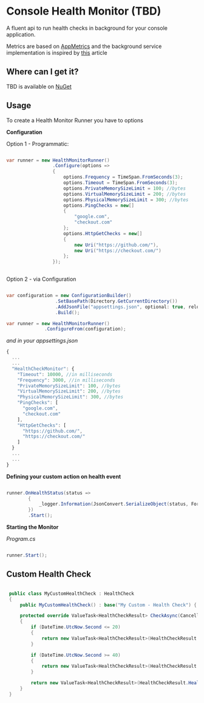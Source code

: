 # Console Health Monitor (TBD)

A fluent api to run health checks in background for your console application.

Metrics are based on [AppMetrics](https://www.app-metrics.io/web-monitoring/aspnet-core/) and the background service implementation is inspired by [this](https://blogs.msdn.microsoft.com/cesardelatorre/2017/11/18/implementing-background-tasks-in-microservices-with-ihostedservice-and-the-backgroundservice-class-net-core-2-x/) article

## Where can I get it?

TBD is available on [NuGet](https://www.tbd.org) 

## Usage

To create a Health Monitor Runner you have to options

__Configuration__

Option 1 - Programmatic:

```c#

var runner = new HealthMonitorRunner()
                 .Configure(options =>
                 {
                     options.Frequency = TimeSpan.FromSeconds(3);
                     options.Timeout = TimeSpan.FromSeconds(3);
                     options.PrivateMemorySizeLimit = 100; //bytes
                     options.VirtualMemorySizeLimit = 200; //bytes
                     options.PhysicalMemorySizeLimit = 300; //bytes
                     options.PingChecks = new[]
                     {
                         "google.com",
                         "checkout.com"
                     };
                     options.HttpGetChecks = new[]
                     {
                         new Uri("https://github.com/"),
                         new Uri("https://checkout.com/")
                     };
                 });
                 
```

Option 2 - via Configuration

```c#

var configuration = new ConfigurationBuilder()
                  .SetBasePath(Directory.GetCurrentDirectory())
                  .AddJsonFile("appsettings.json", optional: true, reloadOnChange: true)
                  .Build();

var runner = new HealthMonitorRunner()
              .ConfigureFrom(configuration);
```

*and in your appsettings.json*


```js
{
  ...
  ...
  "HealthCheckMonitor": {
    "Timeout": 10000, //in milliseconds
    "Frequency": 3000, //in milliseconds
    "PrivateMemorySizeLimit": 100, //bytes
    "VirtualMemorySizeLimit": 200, //bytes
    "PhysicalMemorySizeLimit": 300, //bytes
    "PingChecks": [
      "google.com",
      "checkout.com"
    ],
    "HttpGetChecks": [
      "https://github.com/",
      "https://checkout.com/"
    ]
  }
  ...
  ...
}
```

__Defining your custom action on health event__

```c#

runner.OnHealthStatus(status =>
        {
            _logger.Information(JsonConvert.SerializeObject(status, Formatting.Indented));
        })
        .Start();

```

__Starting the Monitor__

*Program.cs*

```c#

runner.Start();

```

## Custom Health Check

```c#

 public class MyCustomHealthCheck : HealthCheck
 {
     public MyCustomHealthCheck() : base("My Custom - Health Check") { }

     protected override ValueTask<HealthCheckResult> CheckAsync(CancellationToken cancellationToken = default(CancellationToken))
     {
         if (DateTime.UtcNow.Second <= 20)
         {
             return new ValueTask<HealthCheckResult>(HealthCheckResult.Degraded());
         }

         if (DateTime.UtcNow.Second >= 40)
         {
             return new ValueTask<HealthCheckResult>(HealthCheckResult.Unhealthy());
         }

         return new ValueTask<HealthCheckResult>(HealthCheckResult.Healthy());
     }
 }

```
